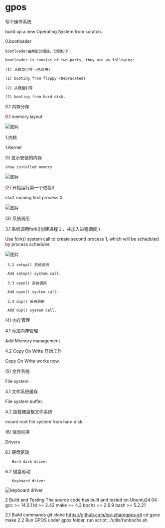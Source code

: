 # gpos
写个操作系统

build up a new Operating System from scratch.

0.bootloader
    
    bootloader由两部分组成，分别如下：
    
    bootloader is consist of two parts, they are as following:
    
    (1) 从软盘引导 (已弃用)
    
    (1) booting from floppy (Depracated)
    
    (2) 从硬盘引导
    
    (2) booting from hard disk.
    
  0.1 内存分存
 
  0.1 memory layout
 
 ![图片](https://github.com/ice-zhao/gpos/assets/39359146/6e4e2b6d-60df-4b84-afc4-412fe5d8839f)
 
1.内核

 1.Kernel
 
(1) 显示安装的内存
   
    show installed memory

![图片](https://user-images.githubusercontent.com/39359146/134795177-f30e7ff5-f600-42c5-819e-9aa3645698de.png)

(2) 开始运行第一个进程0

   start running first process 0
  
![图片](https://user-images.githubusercontent.com/39359146/138578370-109e8a61-a714-4c2b-bab8-c356c8bc7cfd.png)

(3) 系统调用

   3.1 系统调用fork()创建进程１，并加入进程调度;)

   Use fork() system call to create second process 1, which will be scheduled by process scheduler.
   
![图片](https://user-images.githubusercontent.com/39359146/139679170-9ca64eeb-1c60-414a-b50f-635493fcab6e.png)

     3.2 setup() 系统调用
   
     Add setup() system call.
     
     3.3 open() 系统调用
   
     Add open() system call.
     
     3.4 dup() 系统调用
     
     Add dup() system call.
     
(4) 内存管理

   4.1 添加内存管理

   Add Memory management
   
   4.2 Copy On Write 开始工作
   
   Copy On Write works now.
   
(5) 文件系统
   
   File system
   
   4.1 文件系统缓存

   File system buffer.
   
   4.2 挂载硬盘根文件系统
   
   mount root file system from hard disk.
   
(6) 驱动程序

   Drivers

   6.1 硬盘驱动
   
       Hard disk driver
       
   6.2 键盘驱动

       Keyboard driver
   ![keyboard driver](https://user-images.githubusercontent.com/39359146/150623941-4f5ba464-d7fd-43ce-86e3-7747e25c40ff.PNG)

   
   
2 Build and Testing
  The source code has built and tested on Ubuntu24.04.
  gcc >= 14.0.1
  ld >= 2.42
  make >= 4.3
  bochs == 2.6.9
  bash >= 5.2.21
  
  2.1 Build commands
      git clone https://github.com/ice-zhao/gpos.git
      cd gpos
      make
  2.2 Run GPOS
      under gpos folder, run script:
      ./utils/runbochs.sh
